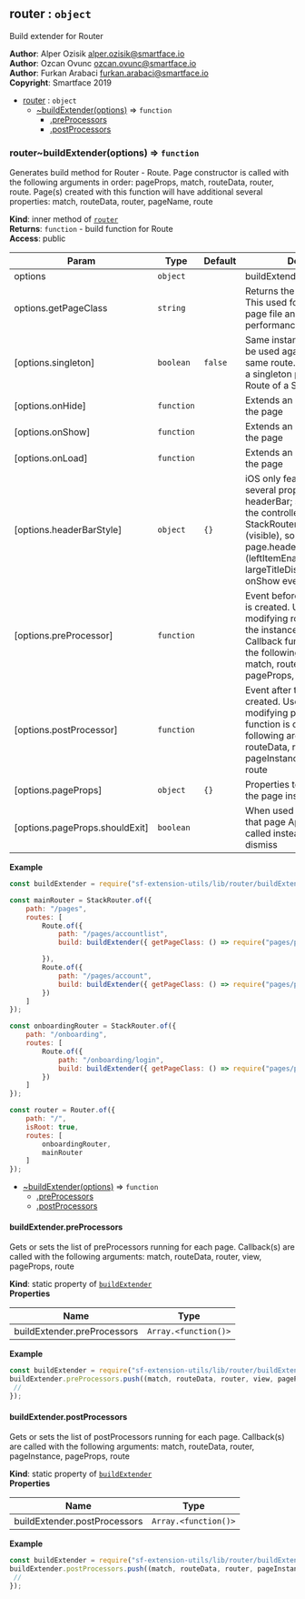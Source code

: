 <a name="module_router"></a>

## router : <code>object</code>
Build extender for Router

**Author**: Alper Ozisik <alper.ozisik@smartface.io>  
**Author**: Ozcan Ovunc <ozcan.ovunc@smartface.io>  
**Author**: Furkan Arabaci <furkan.arabaci@smartface.io>  
**Copyright**: Smartface 2019  

* [router](#module_router) : <code>object</code>
    * [~buildExtender(options)](#module_router..buildExtender) ⇒ <code>function</code>
        * [.preProcessors](#module_router..buildExtender.preProcessors)
        * [.postProcessors](#module_router..buildExtender.postProcessors)

<a name="module_router..buildExtender"></a>

### router~buildExtender(options) ⇒ <code>function</code>
Generates build method for Router - Route.
Page constructor is called with the following arguments in order: pageProps, match, routeData, router, route.
Page(s) created with this function will have additional several properties: match, routeData, router, pageName, route

**Kind**: inner method of [<code>router</code>](#module_router)  
**Returns**: <code>function</code> - build function for Route  
**Access**: public  

| Param | Type | Default | Description |
| --- | --- | --- | --- |
| options | <code>object</code> |  | buildExtender configurator |
| options.getPageClass | <code>string</code> |  | Returns the class of the page. This used for lazy loading of a page file and helps the performance. |
| [options.singleton] | <code>boolean</code> | <code>false</code> | Same instance of the page will be used again and again for the same route. It is advised to use a singleton page for each first Route of a StackRouter |
| [options.onHide] | <code>function</code> |  | Extends an onHide event for the page |
| [options.onShow] | <code>function</code> |  | Extends an onShow event for the page |
| [options.onLoad] | <code>function</code> |  | Extends an onLoad event for the page |
| [options.headerBarStyle] | <code>object</code> | <code>{}</code> | iOS only feature. Assigns several properties to the headerBar; some of them the the controller of the StackRouter:Controller  (visible), some of them to the page.headerBar:NavigationItem (leftItemEnabled, largeTitleDisplayMode) at the onShow event of the page |
| [options.preProcessor] | <code>function</code> |  | Event before the page instance is created. Useful when modifying route params before the instance is created. Callback function is called with the following arguments: match, routeData, router, view, pageProps, route |
| [options.postProcessor] | <code>function</code> |  | Event after the page instance is created. Useful when modifying page. Callback function is called with the following arguments: match, routeData, router, pageInstance, pageProps, route |
| [options.pageProps] | <code>object</code> | <code>{}</code> | Properties to be assigned to the page instance |
| [options.pageProps.shouldExit] | <code>boolean</code> |  | When used with goBack, on that page Application.exit is called instead of goBack or dismiss |

**Example**  
```js
const buildExtender = require("sf-extension-utils/lib/router/buildExtender");

const mainRouter = StackRouter.of({
    path: "/pages",
    routes: [
        Route.of({
            path: "/pages/accountlist",
            build: buildExtender({ getPageClass: () => require("pages/pgAccounts") })

        }),
        Route.of({
            path: "/pages/account",
            build: buildExtender({ getPageClass: () => require("pages/pgAccount") })
        })
    ]
});

const onboardingRouter = StackRouter.of({
    path: "/onboarding",
    routes: [
        Route.of({
            path: "/onboarding/login",
            build: buildExtender({ getPageClass: () => require("pages/pgLogin") })
        })
    ]
});

const router = Router.of({
    path: "/",
    isRoot: true,
    routes: [
        onboardingRouter,
        mainRouter
    ]
});
```

* [~buildExtender(options)](#module_router..buildExtender) ⇒ <code>function</code>
    * [.preProcessors](#module_router..buildExtender.preProcessors)
    * [.postProcessors](#module_router..buildExtender.postProcessors)

<a name="module_router..buildExtender.preProcessors"></a>

#### buildExtender.preProcessors
Gets or sets the list of preProcessors running for each page. Callback(s) are called with the following arguments: match, routeData, router, view, pageProps, route

**Kind**: static property of [<code>buildExtender</code>](#module_router..buildExtender)  
**Properties**

| Name | Type |
| --- | --- |
| buildExtender.preProcessors | <code>Array.&lt;function()&gt;</code> | 

**Example**  
```js
const buildExtender = require("sf-extension-utils/lib/router/buildExtender");
buildExtender.preProcessors.push((match, routeData, router, view, pageProps, route) => {
 //
});
```
<a name="module_router..buildExtender.postProcessors"></a>

#### buildExtender.postProcessors
Gets or sets the list of postProcessors running for each page. Callback(s) are called with the following arguments: match, routeData, router, pageInstance, pageProps, route

**Kind**: static property of [<code>buildExtender</code>](#module_router..buildExtender)  
**Properties**

| Name | Type |
| --- | --- |
| buildExtender.postProcessors | <code>Array.&lt;function()&gt;</code> | 

**Example**  
```js
const buildExtender = require("sf-extension-utils/lib/router/buildExtender");
buildExtender.postProcessors.push((match, routeData, router, pageInstance, pageProps, route) => {
 //
});
```
